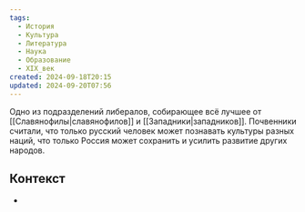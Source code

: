 ```yaml
---
tags:
  - История
  - Культура
  - Литература
  - Наука
  - Образование
  - XIX_век
created: 2024-09-18T20:15
updated: 2024-09-20T07:56
---
```

 Одно из подразделений либералов, собирающее всё лучшее от [[Славянофилы|славянофилов]] и [[Западники|западников]]. Почвенники считали, что только русский человек может познавать культуры разных наций, что только Россия может сохранить и усилить развитие других народов.


## Контекст
- 

